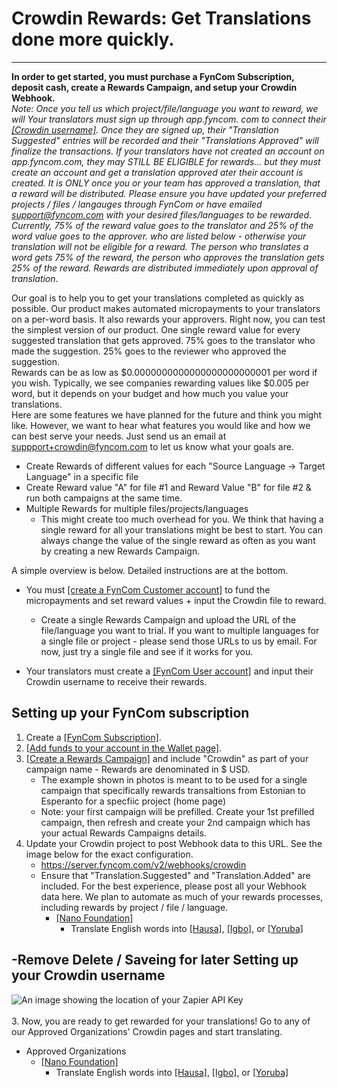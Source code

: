 # Crowdin Rewards: Get Translations done more quickly.

--------

**In order to get started, you must purchase a FynCom Subscription, deposit cash, create a Rewards Campaign, and setup your Crowdin Webhook.** <br>
_Note: Once you tell us which project/file/language you want to reward, we will Your translators must sign up through app.fyncom. com to connect their <a href="https://www.fyncom.com/crowdin-rewards-for-translations-user-setup" target="_blank">[Crowdin username]</a>. Once they are signed up, their "Translation Suggested" entries will be recorded and their "Translations Approved" will finalize the transactions.
If your translators have not created an account on app.fyncom.com, they may STILL BE ELIGIBLE for rewards... but they must create an account and get a translation approved ater their account is created.  It is ONLY once you or your team has approved a translation, that a reward will be distributed. Please ensure you have updated your preferred projects / files / langauges through FynCom or have emailed support@fyncom.com with your desired files/languages to be rewarded.
Currently, 75% of the reward value goes to the translator and 25% of the word value goes to the approver. 
who are listed below - otherwise your translation will not be eligible for a reward. The person who translates a word gets 75% of the reward, the person who 
approves the translation gets 25% of the reward. Rewards are distributed immediately upon approval of translation_.

Our goal is to help you to get your translations completed as quickly as possible. Our product makes automated micropayments to your translators on a per-word basis. It also rewards your approvers. Right now, you can test the simplest version of our product. One single reward value for every suggested translation that gets approved. 75% goes to the translator who made the suggestion. 25% goes to the reviewer who approved the suggestion. </br> 
Rewards can be as low as $0.0000000000000000000000001 per word if you wish. Typically, we see companies rewarding values like $0.005 per word, but it depends on your budget and how much you value your translations. </br>
Here are some features we have planned for the future and think you might like. However, we want to hear what features you would like and how we can best serve your needs. Just send us an email at suppport+crowdin@fyncom.com to let us know what your goals are.
* Create Rewards of different values for each "Source Language -> Target Language" in a specific file
* Create Reward value "A" for file #1 and Reward Value "B" for file #2 & run both campaigns at the same time.
* Multiple Rewards for multiple files/projects/languages
  * This might create too much overhead for you. We think that having a single reward for all your translations might be best to start. You can always change the value of the single reward as often as you want by creating a new Rewards Campaign.

A simple overview is below. Detailed instructions are at the bottom. 
* You must <a href="https://fyncom.chargebee.com/hosted_pages/checkout?subscription_items[item_price_id][0]=basic-USD-Monthly&subscription_items[quantity][0]=1" target="_blank">[create a FynCom Customer account]</a> to fund the micropayments and set reward values + input the Crowdin file to reward.
   * Create a single Rewards Campaign and upload the URL of the file/language you want to trial. If you want to multiple languages for a single file or project - please send those URLs to us by email. For now, just try a single file and see if it works for you. </br> 

* Your translators must create a <a href="https://www.fyncom.com/crowdin-rewards-for-translations-user-setup" target="_blank">[FynCom User account]</a> and input their Crowdin username to receive their rewards.</br>


## Setting up your FynCom subscription

1. Create a <a href="https://fyncom.chargebee.com/hosted_pages/checkout?subscription_items[item_price_id][0]=basic-USD-Monthly&subscription_items[quantity][0]=1" target="_blank">[FynCom Subscription]</a>.<br>
2. <a href="https://fyncom.chargebee.com/hosted_pages/checkout?subscription_items[item_price_id][0]=basic-USD-Monthly&subscription_items[quantity][0]=1" target="_blank">[Add funds to your account in the Wallet page]</a>. 
3. <a href="https://fyncom.chargebee.com/hosted_pages/checkout?subscription_items[item_price_id][0]=basic-USD-Monthly&subscription_items[quantity][0]=1" target="_blank">[Create a Rewards Campaign]</a> and include "Crowdin" as part of your campaign name - Rewards are denominated in $ USD.
   * The example shown in photos is meant to to be used for a single campaign that specifically rewards transaltions from Estonian to Esperanto for a specfiic project (home page)
   * Note: your first campaign will be prefilled. Create your 1st prefilled campaign, then refresh and create your 2nd campaign which has your actual Rewards Campaigns details.
4. Update your Crowdin project to post Webhook data to this URL. See the image below for the exact configuration.
   * https://server.fyncom.com/v2/webhooks/crowdin
   * Ensure that "Translation.Suggested" and "Translation.Added" are included. For the best experience, please post all your Webhook data here. We plan to automate as much of your rewards processes, including rewards by project / file / language.
      * <a href="https://translations.nano.org/nano-org#languages" target="_blank">[Nano Foundation]</a>
         * Translate English words into <a href="https://translations.nano.org/nano-org/ha" target="_blank">[Hausa]</a>, 
        <a href="https://translations.nano.org/nano-org/ig" target="_blank">[Igbo]</a>, 
        or <a href="https://translations.nano.org/nano-org/yo" target="_blank">[Yoruba]</a>













## -Remove Delete / Saveing for later Setting up your Crowdin username

   ![An image showing the location of your Zapier API Key](https://fyncom-static-files.s3.us-west-1.amazonaws.com/help/Successful+Crowdin+Username.png) <br><br>
3. Now, you are ready to get rewarded for your translations! Go to any of our Approved Organizations' Crowdin pages and start translating.
   * Approved Organizations
      * <a href="https://translations.nano.org/nano-org#languages" target="_blank">[Nano Foundation]</a>
         * Translate English words into <a href="https://translations.nano.org/nano-org/ha" target="_blank">[Hausa]</a>, 
        <a href="https://translations.nano.org/nano-org/ig" target="_blank">[Igbo]</a>, 
        or <a href="https://translations.nano.org/nano-org/yo" target="_blank">[Yoruba]</a>
